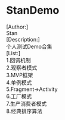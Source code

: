 # StanDemo
[Author:]  
       Stan  
[Description:]  
       个人测试Demo合集    
[List:]  
       1.回调机制  
       2.观察者模式  
       3.MVP框架  
       4.单例模式  
       5.Fragment->Activity  
       6.工厂模式  
       7.生产消费者模式  
       8.经典排序算法  
